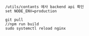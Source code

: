 ###
    /utils/contants 에사 backend api 확인   
    set NODE_ENV=production

    git pull  
    //npm run build  
    sudo systemctl reload nginx  
